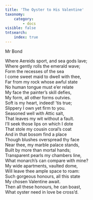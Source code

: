 ```yaml
---
title: 'The Oyster to His Valentine'
taxonomy:
    category:
        - docs
visible: false
tntsearch:
    index: true
---
```


<div class="author">Mr Bond</div>

Where Aereids sport, and sea gods lave;  
Where gently rolls the emerald wave;  
Form the recesses of the sea  
I come sweet maid to dwell with thee,  
Far from my rock whose awful state  
No human tongue must e’er relate  
My face the painter’s skill defies,  
My form, all other forms outvies.  
Soft is my heart, indeed! ’tis true;  
Slippery I own yet firm to you.  
Seasoned well with Attic salt,  
That leaves my wit without a fault.  
I’ll seek those lips on which I dote  
That stole my cousin coral’s coat  
And in that bosom find a place  
Though blushes overspread thy face  
 Near thee, my marble palace stands,  
Built by more than mortal hands;  
Transparent pearls my chambers line,  
What monarch’s can compare with mine?  
My wide apartments, vaulted dome,  
Will leave thee ample space to roam:  
Such gorgeous honours, all this state  
My chosen Valentine await.  
Then all these honours, he can boast,  
What oyster need in love be cross’d.